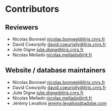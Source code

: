 # Contributors

## Reviewers 

* Nicolas Bonneel <nicolas.bonneel@liris.cnrs.fr>
* David Coeurjolly <david.coeurjolly@liris.cnrs.fr>
* Julie Digne <julie.digne@liris.cnrs.fr>
* Nicolas Mellado <nicolas.mellado@irit.fr>

## Website / database maintainers

* Nicolas Bonneel <nicolas.bonneel@liris.cnrs.fr>
* David Coeurjolly <david.coeurjolly@liris.cnrs.fr>
* Julie Digne <julie.digne@liris.cnrs.fr>
* Nicolas Mellado <nicolas.mellado@irit.fr>
* Jérémy Levallois <jeremy.levallois@adobe.com>

